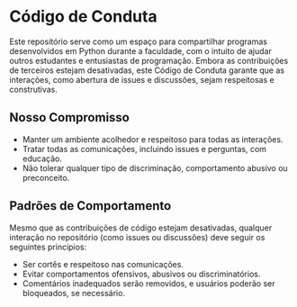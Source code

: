 # Código de Conduta

Este repositório serve como um espaço para compartilhar programas desenvolvidos em Python durante a faculdade, com o intuito de ajudar outros estudantes e entusiastas de programação. Embora as contribuições de terceiros estejam desativadas, este Código de Conduta garante que as interações, como abertura de issues e discussões, sejam respeitosas e construtivas.

## Nosso Compromisso

- Manter um ambiente acolhedor e respeitoso para todas as interações.
- Tratar todas as comunicações, incluindo issues e perguntas, com educação.
- Não tolerar qualquer tipo de discriminação, comportamento abusivo ou preconceito.

## Padrões de Comportamento

Mesmo que as contribuições de código estejam desativadas, qualquer interação no repositório (como issues ou discussões) deve seguir os seguintes princípios:

- Ser cortês e respeitoso nas comunicações.
- Evitar comportamentos ofensivos, abusivos ou discriminatórios.
- Comentários inadequados serão removidos, e usuários poderão ser bloqueados, se necessário.
